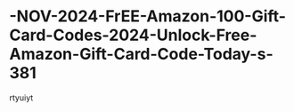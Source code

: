 # -NOV-2024-FrEE-Amazon-100-Gift-Card-Codes-2024-Unlock-Free-Amazon-Gift-Card-Code-Today-s-381
rtyuiyt

